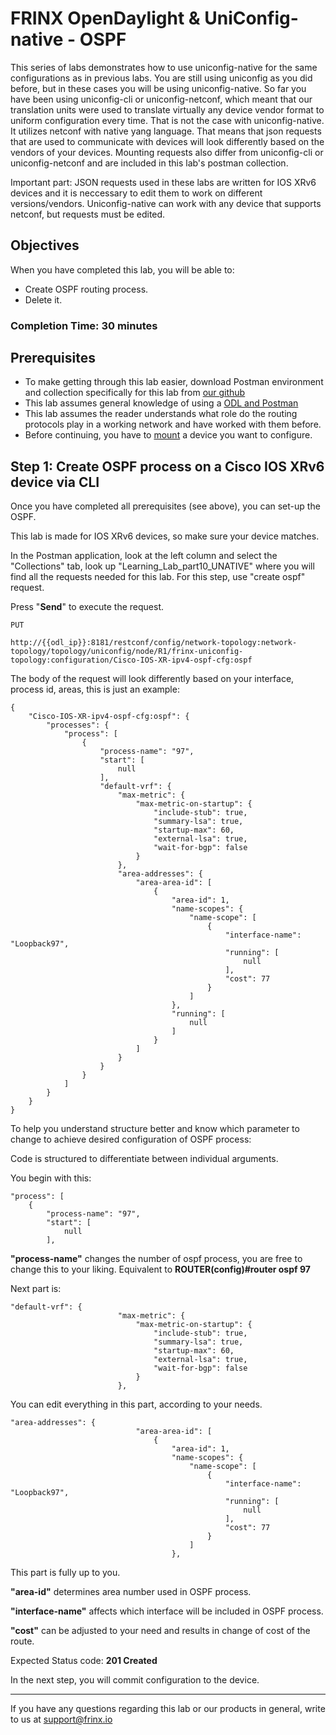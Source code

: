 # FRINX OpenDaylight & UniConfig-native - OSPF

This series of labs demonstrates how to use uniconfig-native for the same configurations as in previous labs. You are still using uniconfig as you did before, but in these cases you will be using uniconfig-native. So far you have been using uniconfig-cli or uniconfig-netconf, which meant that our translation units were used to translate virtually any device vendor format to uniform configuration every time. That is not the case with uniconfig-native. It utilizes netconf with native yang language. That means that json requests that are used to communicate with devices will look differently based on the vendors of your devices. Mounting requests also differ from uniconfig-cli or uniconfig-netconf and are included in this lab's postman collection.

Important part: JSON requests used in these labs are written for IOS XRv6 devices and it is neccessary to edit them to work on different versions/vendors. Uniconfig-native can work with any device that supports netconf, but requests must be edited.

## Objectives

When you have completed this lab, you will be able to:

* Create OSPF routing process.
* Delete it.

### Completion Time: 30 minutes

## Prerequisites

* To make getting through this lab easier, download Postman environment and collection specifically for this lab from <a href="https://github.com/FRINXio/Postman/tree/carbon/development/learning_labs/part10">our github</a>
* This lab assumes general knowledge of using a <a href="https://frinxio.github.io/Learning-Labs/labs/01-labs-01-odl-uniconfig-first-steps/">ODL and Postman</a>
* This lab assumes the reader understands what role do the routing protocols play in a working network and have worked with them before.
* Before continuing, you have to <a href="https://frinxio.github.io/Learning-Labs/labs/01-labs-01-odl-uniconfig-first-steps/">mount</a> a device you want to configure.


## Step 1: Create OSPF process on a Cisco IOS XRv6 device via CLI

Once you have completed all prerequisites (see above), you can set-up the OSPF.

This lab is made for IOS XRv6 devices, so make sure your device matches.

In the Postman application, look at the left column and select the "Collections" tab, look up "Learning_Lab_part10_UNATIVE" where you will find all the requests needed for this lab. For this step, use "create ospf" request.

Press "**Send**" to execute the request.

```
PUT

http://{{odl_ip}}:8181/restconf/config/network-topology:network-topology/topology/uniconfig/node/R1/frinx-uniconfig-topology:configuration/Cisco-IOS-XR-ipv4-ospf-cfg:ospf
```


The body of the request will look differently based on your interface, process id, areas, this is just an example:

```
{
    "Cisco-IOS-XR-ipv4-ospf-cfg:ospf": {
        "processes": {
            "process": [
                {
                    "process-name": "97",
                    "start": [
                        null
                    ],
                    "default-vrf": {
                        "max-metric": {
                            "max-metric-on-startup": {
                                "include-stub": true,
                                "summary-lsa": true,
                                "startup-max": 60,
                                "external-lsa": true,
                                "wait-for-bgp": false
                            }
                        },
                        "area-addresses": {
                            "area-area-id": [
                                {
                                    "area-id": 1,
                                    "name-scopes": {
                                        "name-scope": [
                                            {
                                                "interface-name": "Loopback97",
                                                "running": [
                                                    null
                                                ],
                                                "cost": 77
                                            }
                                        ]
                                    },
                                    "running": [
                                        null
                                    ]
                                }
                            ]
                        }
                    }
                }
            ]
        }
    }
}
```

To help you understand structure better and know which parameter to change to achieve desired configuration of OSPF process:

Code is structured to differentiate between individual arguments.

You begin with this:

```
"process": [
    {
        "process-name": "97",
        "start": [
            null
        ],
```
**"process-name"** changes the number of ospf process, you are free to change this to your liking.
    Equivalent to **ROUTER(config)#router ospf 97**

Next part is:

```
"default-vrf": {
                        "max-metric": {
                            "max-metric-on-startup": {
                                "include-stub": true,
                                "summary-lsa": true,
                                "startup-max": 60,
                                "external-lsa": true,
                                "wait-for-bgp": false
                            }
                        },
```

You can edit everything in this part, according to your needs.


```
"area-addresses": {
                            "area-area-id": [
                                {
                                    "area-id": 1,
                                    "name-scopes": {
                                        "name-scope": [
                                            {
                                                "interface-name": "Loopback97",
                                                "running": [
                                                    null
                                                ],
                                                "cost": 77
                                            }
                                        ]
                                    },
```

This part is fully up to you. 

**"area-id"** determines area number used in OSPF process.

**"interface-name"** affects which interface will be included in OSPF process.

**"cost"** can be adjusted to your need and results in change of cost of the route.

Expected Status code: **201 Created**

In the next step, you will commit configuration to the device.

---
If you have any questions regarding this lab or our products in general, write to us at [support@frinx.io](mailto:support@frinx.io)